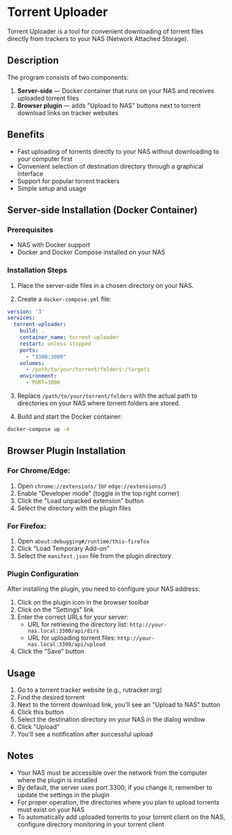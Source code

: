 # Torrent Uploader

Torrent Uploader is a tool for convenient downloading of torrent files directly from trackers to your NAS (Network Attached Storage).

## Description

The program consists of two components:
1. **Server-side** — Docker container that runs on your NAS and receives uploaded torrent files
2. **Browser plugin** — adds "Upload to NAS" buttons next to torrent download links on tracker websites

## Benefits

- Fast uploading of torrents directly to your NAS without downloading to your computer first
- Convenient selection of destination directory through a graphical interface
- Support for popular torrent trackers
- Simple setup and usage

## Server-side Installation (Docker Container)

### Prerequisites
- NAS with Docker support
- Docker and Docker Compose installed on your NAS

### Installation Steps

1. Place the server-side files in a chosen directory on your NAS.

2. Create a `docker-compose.yml` file:

```yaml
version: '3'
services:
  torrent-uploader:
    build: .
    container_name: torrent-uploader
    restart: unless-stopped
    ports:
      - "3300:3000"
    volumes:
      - /path/to/your/torrent/folders:/targets
    environment:
      - PORT=3000
```

3. Replace `/path/to/your/torrent/folders` with the actual path to directories on your NAS where torrent folders are stored.

4. Build and start the Docker container:

```bash
docker-compose up -d
```

## Browser Plugin Installation

### For Chrome/Edge:

1. Open `chrome://extensions/` (or `edge://extensions/`)
2. Enable "Developer mode" (toggle in the top right corner)
3. Click the "Load unpacked extension" button
4. Select the directory with the plugin files

### For Firefox:

1. Open `about:debugging#/runtime/this-firefox`
2. Click "Load Temporary Add-on"
3. Select the `manifest.json` file from the plugin directory

### Plugin Configuration

After installing the plugin, you need to configure your NAS address:

1. Click on the plugin icon in the browser toolbar
2. Click on the "Settings" link
3. Enter the correct URLs for your server:
   - URL for retrieving the directory list: `http://your-nas.local:3300/api/dirs`
   - URL for uploading torrent files: `http://your-nas.local:3300/api/upload`
4. Click the "Save" button

## Usage

1. Go to a torrent tracker website (e.g., rutracker.org)
2. Find the desired torrent
3. Next to the torrent download link, you'll see an "Upload to NAS" button
4. Click this button
5. Select the destination directory on your NAS in the dialog window
6. Click "Upload"
7. You'll see a notification after successful upload

## Notes

- Your NAS must be accessible over the network from the computer where the plugin is installed
- By default, the server uses port 3300; if you change it, remember to update the settings in the plugin
- For proper operation, the directories where you plan to upload torrents must exist on your NAS
- To automatically add uploaded torrents to your torrent client on the NAS, configure directory monitoring in your torrent client
